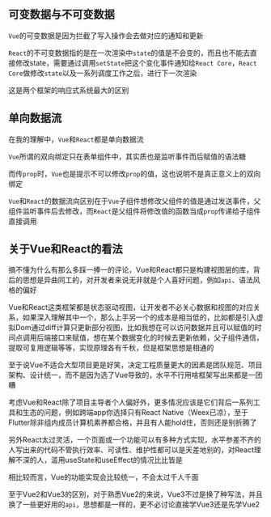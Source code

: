 ## 可变数据与不可变数据

`Vue`的可变数据是因为拦截了写入操作会去做对应的通知和更新

`React`的不可变数据指的是在一次渲染中`state`的值是不会变的，而且也不能去直接修改state，需要通过调用`setState`把这个变化事件通知给`React Core`，`React Core`做修改`state`以及一系列调度工作之后，进行下一次渲染

这是两个框架的响应式系统最大的区别

## 单向数据流

在我的理解中，`Vue`和`React`都是单向数据流

`Vue`所谓的双向绑定只在表单组件中，其实质也是监听事件而后赋值的语法糖

而传`prop`时，`Vue`也是提示不可以修改`prop`的值，这也说明不是真正意义上的双向绑定

`Vue`和`React`的数据流向区别在于`Vue`子组件想修改父组件的值是通过发送事件，父组件监听事件后去修改，而`React`是父组件将修改值的函数当成`prop`传递给子组件直接调用

## 关于Vue和React的看法

搞不懂为什么有那么多踩一捧一的评论，Vue和React都只是构建视图层的库，背后的思想是异曲同工的，对开发者来说无非就是个人喜好问题，例如`api`、语法风格的偏好

Vue和React这类框架都是状态驱动视图，让开发者不必关心数据和视图的对应关系，如果深入理解其中一个，那么上手另一个的成本是相当低的，比如都是引入虚拟Dom通过diff计算只更新部分视图，比如我想在可以访问数据并且可以赋值的时间点调用后端接口来赋值，想在某个数据变化的时候去更新依赖，父子组件通信，提取可复用逻辑等等，实现原理各有千秋，但是框架思想是相通的

至于说Vue不适合大型项目更是好笑，决定工程质量更大的因素是团队规范、项目架构、设计统一，而不是因为选了Vue导致的，水平不行用啥框架写出来都是一团糟

考虑Vue和React除了项目主导者个人偏好外，更多情况应该是它们背后一系列工具和生态的问题，例如跨端app你选择只有React Native（Weex已凉），至于Flutter除非组内成员计算机素养都合格，并且有人能hold住，否则还是别折腾了

另外React太过灵活，一个页面或一个功能可以有多种方式实现，水平参差不齐的人写出来的代码不管执行效率、可读性、维护性都可以是天差地别的，对React理解不深的人，滥用useState和useEffect的情况比比皆是

相比较而言，Vue的功能实现会比较统一，不会太过千人千面

至于Vue2和Vue3的区别，对于熟悉Vue2的来说，Vue3不过是换了种写法，并且换了一些更好用的`api`，思想都是一样的，更不必讨论直接学Vue3还是先学Vue2
